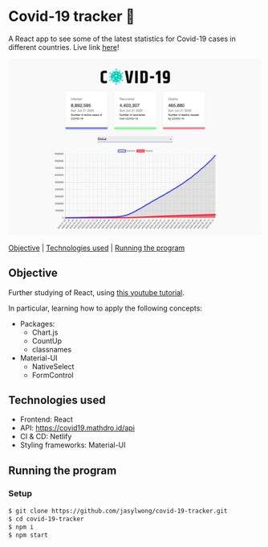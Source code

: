 # Covid-19 tracker 🦠

A React app to see some of the latest statistics for Covid-19 cases in different countries. Live link [here](https://covid-19-tracker-reactjs.netlify.app/)!

![screenshot](./covid-19-tracker_screenshot.png)

[Objective](#objective) | [Technologies used](#tech) | [Running the program](#running_the_program)

## <a name="objective">Objective</a>

Further studying of React, using [this youtube tutorial]().

In particular, learning how to apply the following concepts:
- Packages: 
  - Chart.js
  - CountUp
  - classnames
- Material-UI
  - NativeSelect
  - FormControl

## <a name="tech">Technologies used</a>

- Frontend: React
- API: https://covid19.mathdro.id/api
- CI & CD: Netlify
- Styling frameworks: Material-UI

## <a name="running_the_program">Running the program</a>

### Setup
```
$ git clone https://github.com/jasylwong/covid-19-tracker.git
$ cd covid-19-tracker
$ npm i
$ npm start
```
